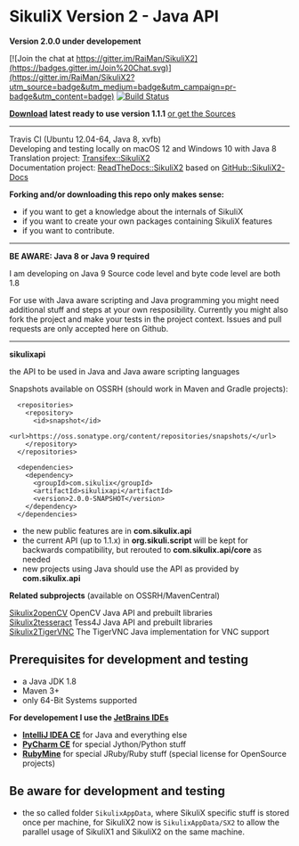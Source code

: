SikuliX Version 2 - Java API
============

**Version 2.0.0 under developement** 

[![Join the chat at https://gitter.im/RaiMan/SikuliX2](https://badges.gitter.im/Join%20Chat.svg)](https://gitter.im/RaiMan/SikuliX2?utm_source=badge&utm_medium=badge&utm_campaign=pr-badge&utm_content=badge) [![Build Status](https://travis-ci.org/RaiMan/SikuliX2.svg?branch=master)](https://travis-ci.org/RaiMan/SikuliX2)

**[Download](http://sikulix.com) latest ready to use version 1.1.1** [or get the Sources](https://github.com/RaiMan/SikuliX-2014)

<hr>

Travis CI (Ubuntu 12.04-64, Java 8, xvfb)
<br>Developing and testing locally on macOS 12 and Windows 10 with Java 8
<br>Translation project: [Transifex::SikuliX2](https://www.transifex.com/sikulix/sikulix2/dashboard/)
<br>Documentation project: [ReadTheDocs::SikuliX2](http://sikulix2.readthedocs.org/) based on [GitHub::SikuliX2-Docs](https://github.com/RaiMan/SikuliX2-Docs)

**Forking and/or downloading this repo only makes sense:**

 - if you want to get a knowledge about the internals of SikuliX
 - if you want to create your own packages containing SikuliX features
 - if you want to contribute.

<hr>

**BE AWARE: Java 8 or Java 9 required** 

I am developing on Java 9
Source code level and byte code level are both 1.8

For use with Java aware scripting and Java programming you might need additional stuff and steps at your own resposibility. Currently you might also fork the project and make your tests in the project context. Issues and pull requests are only accepted here on Github.

<hr>

**sikulixapi**

the API to be used in Java and Java aware scripting languages

Snapshots available on OSSRH (should work in Maven and Gradle projects):

```
  <repositories>
    <repository>
      <id>snapshot</id>
      <url>https://oss.sonatype.org/content/repositories/snapshots/</url>
    </repository>
  </repositories>

  <dependencies>
    <dependency>
      <groupId>com.sikulix</groupId>
      <artifactId>sikulixapi</artifactId>
      <version>2.0.0-SNAPSHOT</version>
    </dependency>
  </dependencies>
```

 - the new public features are in **com.sikulix.api**
 - the current API (up to 1.1.x) in **org.sikuli.script** will be kept for backwards compatibility, but rerouted to **com.sikulix.api/core** as needed
 - new projects using Java should use the API as provided by **com.sikulix.api**
 
 **Related subprojects** (available on OSSRH/MavenCentral)
 
 [Sikulix2openCV](https://github.com/RaiMan/Sikulix2opencv) OpenCV Java API and prebuilt libraries<br>
 [Sikulix2tesseract](https://github.com/RaiMan/Sikulix2tesseract) Tess4J Java API and prebuilt libraries<br>
 [Sikulix2TigerVNC](https://github.com/RaiMan/Sikulix2tigervnc) The TigerVNC Java implementation for VNC support
 
Prerequisites for development and testing
---

 - a Java JDK 1.8
 - Maven 3+
 - only 64-Bit Systems supported

**For developement I use the [JetBrains IDEs](https://www.jetbrains.com)**

 - **[IntelliJ IDEA CE](https://www.jetbrains.com/idea/)** for Java and everything else
 - **[PyCharm CE](https://www.jetbrains.com/pycharm/)** for special Jython/Python stuff
 - **[RubyMine](https://www.jetbrains.com/ruby/)** for special JRuby/Ruby stuff (special license for OpenSource projects)
 
Be aware for development and testing
---

 - the so called folder `SikulixAppData`, where SikuliX specific stuff is stored once per machine, for SikuliX2 now is `SikulixAppData/SX2` to allow the parallel usage of SikuliX1 and SikuliX2 on the same machine.
